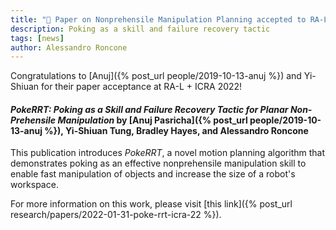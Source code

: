 ```yaml
---
title: "📑 Paper on Nonprehensile Manipulation Planning accepted to RA-L + ICRA 2022!"
description: Poking as a skill and failure recovery tactic
tags: [news]
author: Alessandro Roncone
---
```


Congratulations to [Anuj]({% post_url people/2019-10-13-anuj %}) and Yi-Shiuan for their paper acceptance at RA-L + ICRA 2022!


#### _PokeRRT: Poking as a Skill and Failure Recovery Tactic for Planar Non-Prehensile Manipulation_ by [Anuj Pasricha]({% post_url people/2019-10-13-anuj %}), Yi-Shiuan Tung, Bradley Hayes, and Alessandro Roncone

This publication introduces _PokeRRT_, a novel motion planning algorithm that demonstrates poking as an effective nonprehensile manipulation skill to enable fast manipulation of objects and increase the size of a robot's workspace.

For more information on this work, please visit [this link]({% post_url research/papers/2022-01-31-poke-rrt-icra-22 %}).
